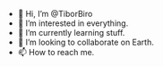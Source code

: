 - 👋 Hi, I’m @TiborBiro
- 👀 I’m interested in everything.
- 🌱 I’m currently learning stuff.
- 💞️ I’m looking to collaborate on Earth.
- 📫 How to reach me.

<!---
TiborBiro/TiborBiro is a ✨ special ✨ repository because its `README.md` (this file) appears on your GitHub profile.
You can click the Preview link to take a look at your changes.
--->

